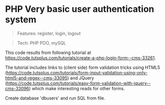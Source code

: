 # PHP Very basic user authentication system

>Features: register, login, logout

>Tech: PHP PDO, mySQL

This code results from following tutorial at https://code.tutsplus.com/tutorials/create-a-php-login-form--cms-33261.

The tutorial includes links to (client side) form validation tricks using HTML5 (https://code.tutsplus.com/tutorials/form-input-validation-using-only-html5-and-regex--cms-33095) and JQuery (https://code.tutsplus.com/tutorials/easy-form-validation-with-jquery--cms-33096) which make interesting reads for other forms.

Create database 'dbusers' and run SQL from file.
